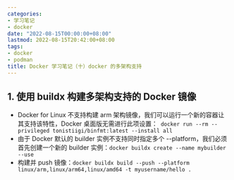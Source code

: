 ```yaml
---
categories:
- 学习笔记
- docker
date: "2022-08-15T00:00:00+08:00"
lastmod: 2022-08-15T20:42:00+08:00
tags:
- docker
- podman
title: Docker 学习笔记（十）docker 的多架构支持
---
```


## 1. 使用 buildx 构建多架构支持的 Docker 镜像

- Docker for Linux 不支持构建 arm 架构镜像，我们可以运行一个新的容器让其支持该特性，Docker 桌面版无需进行此项设置：` docker run --rm --privileged tonistiigi/binfmt:latest --install all`
- 由于 Docker 默认的 builder 实例不支持同时指定多个 --platform，我们必须首先创建一个新的 builder 实例：`docker buildx create --name mybuilder --use`
- 构建并 push 镜像：`docker buildx build --push --platform linux/arm,linux/arm64,linux/amd64 -t myusername/hello .`


